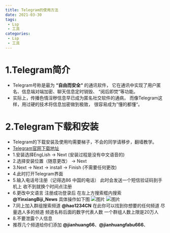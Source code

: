 ```yaml
---
title: Telegram的使用方法
date: 2021-03-30
tags:
 - Lsp
 - 工具
categories:
 - Lsp
 - 工具
---
```

#  1.Telegram简介
-  Telegram号称是最为 **“自由而安全“** 的通讯软件，
它在通讯中实现了用户匿名、信息端对端加密、聊天信息定时销毁、
“阅后即焚”等功能。
-  实际上，传播色情淫秽信息早已成为匿名社交软件的通病，
而像Telegram这样，用过硬的技术将信息加密做到极致，
很容易成为”懂的都懂“。

#  2.Telegram下载和安装
-  Telegram的下载安装及使用均需要梯子，不会的同学请移步，翻墙教学。
-  [Telegram官网下载地址](https://telegram.org/) 
-  1.安装选择EngLish -> Next  (安装过程是没有中文语音的)
-  2.选择安装位置（随意更改） -> Next 
-  3.Next -> Next -> install -> Finish (不需要任何更改)
-  4.此时打开Telegram界面
-  5.输入电话号注册（记得选86 中国的电话） 此时会发送一个短信验证码到手机上 收不到就换个时间点注册
-  6.更改中文语言  注册成功登录后 在左上方搜索框内搜索 **@YinxiangBiji_News**  具体操作如下图
![图片](/zh_CN1.png)
![图片](/zh_CN2.png)
-  7.同上加入群组搜索频道 **@hao1234CN** 在此你可以找到你想要的任何频道 尽量选人多的频道 频道名称后面的数字代表人数 一个群组人数上限是20万人
-  8.不要泄露个人信息
-  推荐几个频道给你们添加 **@jianhuang66**、**@jianhuangfabu666**、